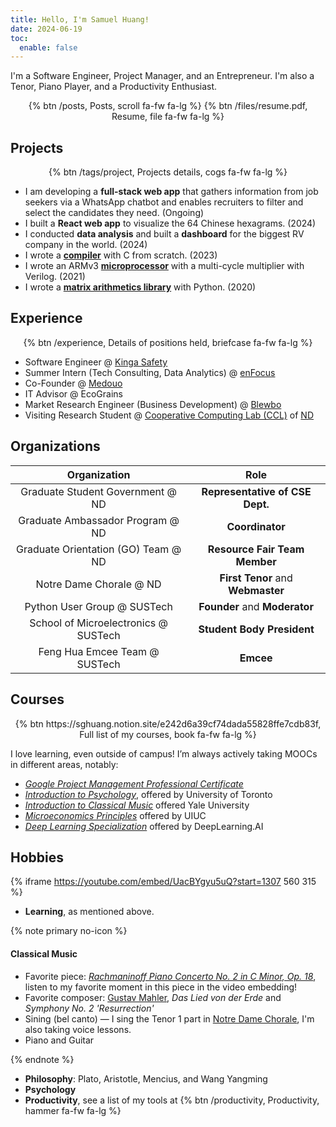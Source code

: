 ```yaml
---
title: Hello, I'm Samuel Huang!
date: 2024-06-19
toc:
  enable: false
---
```


I'm a Software Engineer, Project Manager, and an Entrepreneur. I'm also a Tenor,
Piano Player, and a Productivity Enthusiast.

<center>
{% btn /posts, Posts, scroll fa-fw fa-lg %}
{% btn /files/resume.pdf, Resume, file fa-fw fa-lg %}
</center>

## Projects

<center> {% btn /tags/project, Projects details, cogs fa-fw fa-lg %} </center>

- I am developing a **full-stack web app** that gathers information from job
  seekers via a WhatsApp chatbot and enables recruiters to filter and select the
  candidates they need. (Ongoing)
- I built a **React web app** to visualize the 64 Chinese hexagrams. (2024)
- I conducted **data analysis** and built a **dashboard** for the biggest RV
  company in the world. (2024)
- I wrote a [**compiler**](/compiler) with C from scratch. (2023)
- I wrote an ARMv3 [**microprocessor**](/processor) with a multi-cycle
  multiplier with Verilog. (2021)
- I wrote a [**matrix arithmetics library**](/matrix) with Python. (2020)

## Experience

<center> {% btn
/experience, Details of positions held, briefcase fa-fw fa-lg
%} </center>

- Software Engineer @ [Kinga Safety](https://kingasafety.com)
- Summer Intern (Tech Consulting, Data Analytics) @
  [enFocus](https://en-focus.org)
- Co-Founder @ [Medouo](https://medouo.com)
- IT Advisor @ EcoGrains
- Market Research Engineer (Business Development) @ [Blewbo](https://blewbo.com)
- Visiting Research Student @
  [Cooperative Computing Lab (CCL)](http://ccl.cse.nd.edu) of
  [ND](https://nd.edu)

## Organizations

|             Organization             |               Role                |
| :----------------------------------: | :-------------------------------: |
|   Graduate Student Government @ ND   |  **Representative of CSE Dept.**  |
|   Graduate Ambassador Program @ ND   |          **Coordinator**          |
| Graduate Orientation (GO) Team @ ND  |   **Resource Fair Team Member**   |
|       Notre Dame Chorale @ ND        | **First Tenor** and **Webmaster** |
|     Python User Group @ SUSTech      |   **Founder** and **Moderator**   |
| School of Microelectronics @ SUSTech |    **Student Body President**     |
|    Feng Hua Emcee Team @ SUSTech     |             **Emcee**             |

## Courses

<center> {% btn
https://sghuang.notion.site/e242d6a39cf74dada55828ffe7cdb83f,
Full list of my courses, book fa-fw fa-lg
%} </center>

I love learning, even outside of campus! I’m always actively taking MOOCs in
different areas, notably:

- [_Google Project Management Professional Certificate_](https://coursera.org/account/accomplishments/specialization/ZTLM59675UE9)
- [_Introduction to Psychology_](https://coursera.org/account/accomplishments/verify/4YUC5XWP8UUX),
  offered by University of Toronto
- [_Introduction to Classical Music_](https://coursera.org/account/accomplishments/verify/4VGPFWD63CG6)
  offered Yale University
- [_Microeconomics Principles_](https://coursera.org/account/accomplishments/verify/TER6LZVQ7P53)
  offered by UIUC
- [_Deep Learning Specialization_](https://coursera.org/account/accomplishments/specialization/73NGAXQ34888)
  offered by DeepLearning.AI

## Hobbies

{% iframe https://youtube.com/embed/UacBYgyu5uQ?start=1307 560 315 %}

- **Learning**, as mentioned above.

{% note primary no-icon %}

<!-- markdownlint-disable heading-increment -->

#### Classical Music

- Favorite piece:
  [_Rachmaninoff Piano Concerto No. 2 in C Minor, Op. 18_](https://youtube.com/playlist?list=PLr0MsaDpKsY8TXd4j4ki_ARkKVJiNm-Cd),
  listen to my favorite moment in this piece in the video embedding!
- Favorite composer: [Gustav Mahler](https://mahlerfoundation.org), _Das Lied
  von der Erde_ and _Symphony No. 2 'Resurrection'_
- Sining (bel canto) — I sing the Tenor 1 part in
  [Notre Dame Chorale](https://chorale.nd.edu), I'm also taking voice lessons.
- Piano and Guitar

{% endnote %}

- **Philosophy**: Plato, Aristotle, Mencius, and Wang Yangming
- **Psychology**
- **Productivity**, see a list of my tools at {% btn /productivity,
  Productivity, hammer fa-fw fa-lg %}
